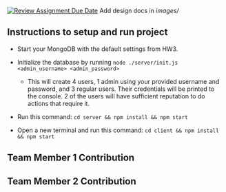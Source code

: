[![Review Assignment Due Date](https://classroom.github.com/assets/deadline-readme-button-24ddc0f5d75046c5622901739e7c5dd533143b0c8e959d652212380cedb1ea36.svg)](https://classroom.github.com/a/9NDadFFr)
Add design docs in *images/*

## Instructions to setup and run project

- Start your MongoDB with the default settings from HW3.
- Initialize the database by running `node ./server/init.js <admin_username> <admin_password>`
    - This will create 4 users, 1 admin using your provided username and password, and 3 regular users. Their credentials will be printed to the console. 2 of the users will have sufficient reputation to do actions that require it.
    
- Run this command: `cd server && npm install && npm start`
- Open a new terminal and run this command: `cd client && npm install && npm start`


## Team Member 1 Contribution

## Team Member 2 Contribution
